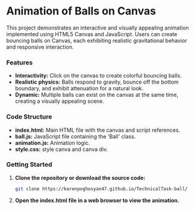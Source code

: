 # Animation of Balls on Canvas

This project demonstrates an interactive and visually appealing animation implemented using HTML5 Canvas and JavaScript. Users can create bouncing balls on Canvas, each exhibiting realistic gravitational behavior and responsive interaction.

### Features

- **Interactivity:** Click on the canvas to create colorful bouncing balls.
- **Realistic physics:** Balls respond to gravity, bounce off the bottom boundary, and exhibit attenuation for a natural look.
- **Dynamic:** Multiple balls can exist on the canvas at the same time, creating a visually appealing scene.


### Code Structure

- **index.html:** Main HTML file with the canvas and script references.
- **ball.js:** JavaScript file containing the 'Ball'  class.
- **animation.js:** Animation logic.
- **style.css:** style canva and canva div.

### Getting Started

1. **Clone the repository or download the source code:**
   ```bash
   git clone https://karenpoghosyan47.github.io/TechnicalTask-ball/

2. **Open the index.html file in a web browser to view the animation.**
